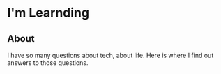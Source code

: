 # I'm Learnding

## About
I have so many questions about tech, about life. Here is where I find out answers to those questions.
